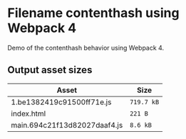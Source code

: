 # Filename contenthash using Webpack 4
 
Demo of the contenthash behavior using Webpack 4.

## Output asset sizes
<!-- asset-sizes:start -->
| Asset | Size |
| - | - |
| 1.be1382419c91500ff71e.js | `719.7 kB` |
| index.html | `221 B` |
| main.694c21f13d82027daaf4.js | `8.6 kB` |
<!-- asset-sizes:end -->
